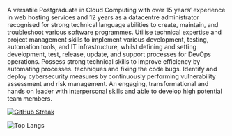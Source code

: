 A versatile Postgraduate in Cloud Computing with over 15 years’ experience in web hosting services and 12 years as a datacentre administrator recognised for strong technical language abilities to create, maintain, and troubleshoot various software programmes. Utilise technical expertise and project management skills to implement various development, testing, automation tools, and IT infrastructure, whilst defining and setting development, test, release, update, and support processes for DevOps operations. Possess strong technical skills to improve efficiency by automating processes. techniques and fixing the code bugs. Identify and deploy cybersecurity measures by continuously performing vulnerability assessment and risk management. An engaging, transformational and hands on leader with interpersonal skills and able to develop high potential team members.

<!---
KamranBiglari/KamranBiglari is a ✨ special ✨ repository because its `README.md` (this file) appears on your GitHub profile.
You can click the Preview link to take a look at your changes.
--->


[![GitHub Streak](https://streak-stats.demolab.com?user=KamranBiglari&theme=dark&hide_border=true&date_format=j%20M%5B%20Y%5D)](https://git.io/streak-stats)

![Top Langs](https://github-readme-stats.vercel.app/api/top-langs/?username=KamranBiglari&langs_count=8)
